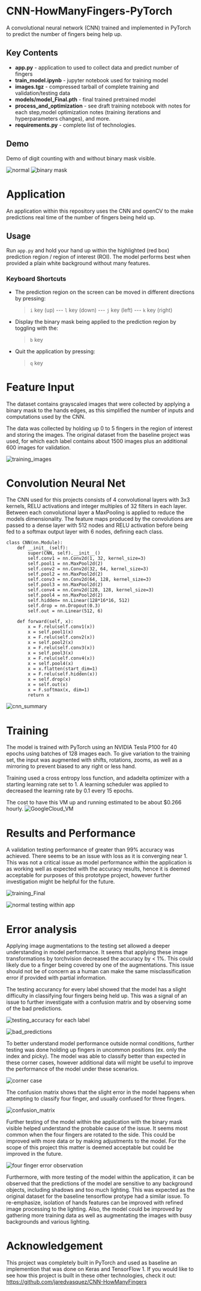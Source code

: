 # CNN-HowManyFingers-PyTorch
A convolutional neural network (CNN) trained and implemented in PyTorch to predict the number of fingers being help up.

## Key Contents
* **app.py** - application to used to collect data and predict number of fingers 
* **train_model.ipynb** - jupyter notebook used for training model
* **images.tgz** - compressed tarball of complete training and validation/testing data
* **models/model_Final.pth** - final trained pretrained model
* **process_and_optimization** - see draft training notebook with notes for each step,model optimization notes (training iterations and hyperparameters changes), and more.
* **requirements.py** - complete list of technologies.

## Demo
Demo of digit counting with and without binary mask visible. 

![normal](process_and_optimization/demo/ordered.gif)
![binary mask](process_and_optimization/demo/binarymask.gif)

# Application
An application within this repository uses the CNN and openCV to the make predictions real time of the number of fingers being held up.

## Usage
Run `app.py` and hold your hand up within the highlighted (red box) prediction region / region of interest (ROI).
The model performs best when provided a plain white background without many features.

### Keyboard Shortcuts
* The prediction region on the screen can be moved in different directions by pressing: 
    >  `i` key (up) --- `l` key (down) --- `j` key (left) --- `k` key (right)
* Display the binary mask being applied to the prediction region by toggling with the:
    >  `b` key
* Quit the application by pressing:
    >  `q` key

# Feature Input
The dataset contains grayscaled images that were collected by applying a binary mask to the hands edges, as this simplified the number of inputs and computations used by the CNN. 

The data was collected by holding up 0 to 5 fingers in the region of interest and storing the images. 
The original dataset from the baseline project was used, for which each label contains about 1500 images plus an additional 600 images for validation.

![training_images](process_and_optimization/readme-support/training_images.png)

# Convolution Neural Net

The CNN used for this projects consists of 4 convolutional layers with 3x3 kernels, RELU activations and integer multiples of 32 filters in each layer. Between each convolutional layer a MaxPooling is applied to reduce the models dimensionality. The feature maps produced by the convolutions are passed to a dense layer with 512 nodes and RELU activation before being fed to a softmax output layer with 6 nodes, defining each class.

```
class CNN(nn.Module):
    def __init__(self):
        super(CNN, self).__init__()
        self.conv1 = nn.Conv2d(1, 32, kernel_size=3)
        self.pool1 = nn.MaxPool2d(2)
        self.conv2 = nn.Conv2d(32, 64, kernel_size=3)
        self.pool2 = nn.MaxPool2d(2)
        self.conv3 = nn.Conv2d(64, 128, kernel_size=3)
        self.pool3 = nn.MaxPool2d(2)
        self.conv4 = nn.Conv2d(128, 128, kernel_size=3)
        self.pool4 = nn.MaxPool2d(2)
        self.hidden= nn.Linear(128*16*16, 512) 
        self.drop = nn.Dropout(0.3) 
        self.out = nn.Linear(512, 6)

    def forward(self, x):
        x = F.relu(self.conv1(x))
        x = self.pool1(x)
        x = F.relu(self.conv2(x))
        x = self.pool2(x)
        x = F.relu(self.conv3(x))
        x = self.pool3(x)
        x = F.relu(self.conv4(x))
        x = self.pool4(x)
        x = x.flatten(start_dim=1)
        x = F.relu(self.hidden(x))
        x = self.drop(x)
        x = self.out(x)
        x = F.softmax(x, dim=1)
        return x
```

![cnn_summary](process_and_optimization/readme-support/cnn_summary.png)

# Training
The model is trained with PyTorch using an NVIDIA Tesla P100 for 40 epochs using batches of 128 images each.
To give variation to the training set, the input was augmented with shifts, rotations, zooms, as well as a mirroring to prevent biased to any right or less hand.

Training used a cross entropy loss function, and adadelta optimizer with a starting learning rate set to 1. A learning scheduler was applied to decreased the learning rate by 0.1 every 15 epochs.

The cost to have this VM up and running estimated to be about $0.266 hourly. 
![GoogleCloud_VM](process_and_optimization/readme-support/GoogleCloud_VM.png)

# Results and Performance
A validation testing performance of greater than 99% accuracy was achieved. There seems to be an issue with loss as it is converging near 1. This was not a critical issue as model performance within the application is as working well as expected with the accuracy results, hence it is deemed acceptable for purposes of this prototype project, however further investigation might be helpful for the future.

![training_Final](process_and_optimization/results/training_Final.png)

![normal testing within app](process_and_optimization/demo/ordered_2.gif)

# Error analysis 
Applying image augmentations to the testing set allowed a deeper understanding in model performance. It seems that applying these image transformations by torchvision decreased the accuracy by < 1%. This could likely due to a finger being covered by one of the augmentations. This issue should not be of concern as a human can make the same misclassification error if provided with partial information.

The testing accurancy for every label showed that the model has a slight difficulty in classifying four fingers being held up. This was a signal of an issue to further investigate with a confusion matrix and by observing some of the bad predictions.

![testing_accuracy for each label](process_and_optimization/readme-support/testing_accuracy.png)

![bad_predictions](process_and_optimization/readme-support/bad_predictions.png)

To better understand model performance outside normal conditions, further testing was done holding up fingers in uncommon positions (ex. only the index and picky). The model was able to classify better than expected in these corner cases, however additional data will might be useful to improve the performance of the model under these scenarios.

![corner case](process_and_optimization/demo/cornerCase.gif)

The confusion matrix shows that the slight error in the model happens when attempting to classify four finger, and usually confused for three fingers.

![confusion_matrix](process_and_optimization/readme-support/confusion_matrix.png)

Further testing of the model within the application with the binary mask visible helped understand the probable cause of the issue. It seems most common when the four fingers are rotated to the side. This could be improved with more data or by making adjustments to the model. For the scope of this project this matter is deemed acceptable but could be improved in the future.

![four finger error observation](process_and_optimization/demo/misclassification.gif)

Furthermore, with more testing of the model within the application, it can be observed that the predictions of the model are sensitive to any background objects, including shadows and too much lighting.
This was expected as the original dataset for the baseline tensorflow protype had a similar issue. 
To re-emphasize, isolation of hands features can be improved with refined image processing to the lighting. 
Also, the model could be improved by gathering more training data as well as augmentating the images with busy backgrounds and various lighting.

# Acknowledgement
This project was completely built in PyTorch and used as baseline an implemention that was done on Keras and TensorFlow 1. If you would like to see how this project is built in these other technologies, check it out:
https://github.com/jaredvasquez/CNN-HowManyFingers
